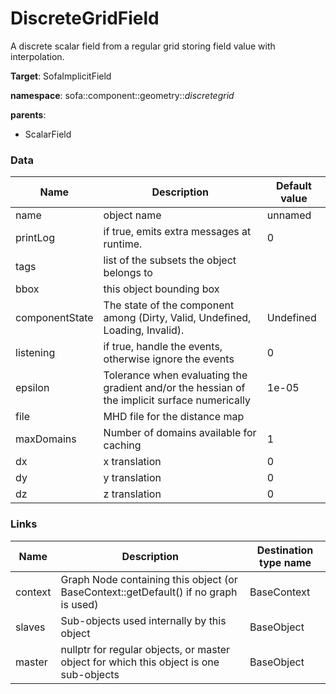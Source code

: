 <!-- generate_doc -->
# DiscreteGridField

A discrete scalar field from a regular grid storing field value with interpolation.


__Target__: SofaImplicitField

__namespace__: sofa::component::geometry::_discretegrid_

__parents__:

- ScalarField

### Data

<table>
    <thead>
        <tr>
            <th>Name</th>
            <th>Description</th>
            <th>Default value</th>
        </tr>
    </thead>
    <tbody>
	<tr>
		<td>name</td>
		<td>
object name
		</td>
		<td>unnamed</td>
	</tr>
	<tr>
		<td>printLog</td>
		<td>
if true, emits extra messages at runtime.
		</td>
		<td>0</td>
	</tr>
	<tr>
		<td>tags</td>
		<td>
list of the subsets the object belongs to
		</td>
		<td></td>
	</tr>
	<tr>
		<td>bbox</td>
		<td>
this object bounding box
		</td>
		<td></td>
	</tr>
	<tr>
		<td>componentState</td>
		<td>
The state of the component among (Dirty, Valid, Undefined, Loading, Invalid).
		</td>
		<td>Undefined</td>
	</tr>
	<tr>
		<td>listening</td>
		<td>
if true, handle the events, otherwise ignore the events
		</td>
		<td>0</td>
	</tr>
	<tr>
		<td>epsilon</td>
		<td>
Tolerance when evaluating the gradient and/or the hessian of the implicit surface numerically
		</td>
		<td>1e-05</td>
	</tr>
	<tr>
		<td>file</td>
		<td>
MHD file for the distance map
		</td>
		<td></td>
	</tr>
	<tr>
		<td>maxDomains</td>
		<td>
Number of domains available for caching
		</td>
		<td>1</td>
	</tr>
	<tr>
		<td>dx</td>
		<td>
x translation
		</td>
		<td>0</td>
	</tr>
	<tr>
		<td>dy</td>
		<td>
y translation
		</td>
		<td>0</td>
	</tr>
	<tr>
		<td>dz</td>
		<td>
z translation
		</td>
		<td>0</td>
	</tr>

</tbody>
</table>

### Links


| Name | Description | Destination type name |
| ---- | ----------- | --------------------- |
|context|Graph Node containing this object (or BaseContext::getDefault() if no graph is used)|BaseContext|
|slaves|Sub-objects used internally by this object|BaseObject|
|master|nullptr for regular objects, or master object for which this object is one sub-objects|BaseObject|

